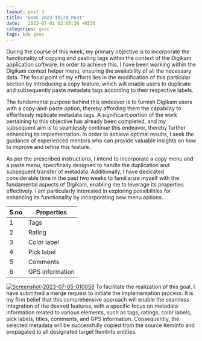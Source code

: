 ```yaml
---
layout: post 3
title: "GsoC 2023 Third_Post"
date:   2023-07-01 02:00:36 +0530
categories: gsoc
tags: kde gsoc
---
```


During the course of this week, my primary objective is to incorporate the functionality of copying and pasting tags within the context of the Digikam application software.
In order to achieve this, I have been working within the Digikam context helper menu, ensuring the availability of all the necessary data. The focal point of my efforts lies
in the modification of this particular section by introducing a copy feature, which will enable users to duplicate and subsequently paste metadata tags according to their respective
labels.

The fundamental purpose behind this endeavor is to furnish Digikam users with a copy-and-paste option, thereby affording them the capability to effortlessly replicate metadata tags.
A significant portion of the work pertaining to this objective has already been completed, and my subsequent aim is to seamlessly continue this endeavor, thereby further enhancing its
implementation. In order to achieve optimal results, I seek the guidance of experienced mentors who can provide valuable insights on how to improve and refine this feature.

As per the prescribed instructions, I intend to incorporate a copy menu and a paste menu, specifically designed to handle the duplication and subsequent transfer of metadata.
Additionally, I have dedicated considerable time in the past two weeks to familiarize myself with the fundamental aspects of Digikam, enabling me to leverage its properties effectively.
I am particularly interested in exploring possibilities for enhancing its functionality by incorporating new menu options.

| S.no          | Properties    |
| ------------- | ------------- |
| 1  | Tags  |
| 2 |  Rating |
| 3 | Color label  |
| 4 | Pick label  |
| 5 | Comments  |
| 6 | GPS information  |

<a href="https://ibb.co/zPB9PDC"><img src="https://i.ibb.co/HGbwG3R/Screenshot-2023-07-05-010058.png" alt="Screenshot-2023-07-05-010058" border="0"></a>
To facilitate the realization of this goal, I have submitted a merge request to initiate the implementation process.
It is my firm belief that this comprehensive approach will enable the seamless integration of the desired features, with a specific focus on metadata information related to various elements,
such as tags, ratings, color labels, pick labels, titles, comments, and GPS information. Consequently, the selected metadata will be successfully copied from the source ItemInfo and propagated
to all designated target ItemInfo entities.
